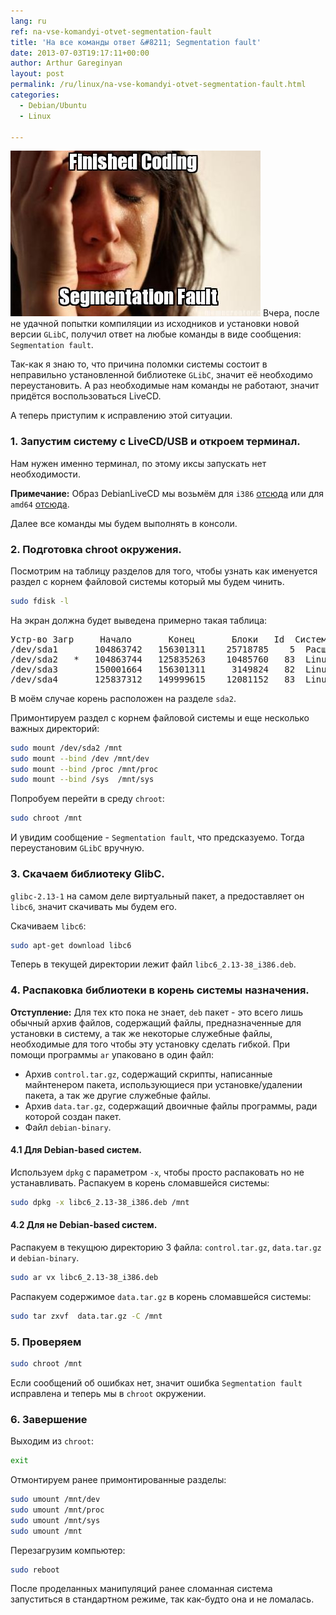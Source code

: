 ```yaml
---
lang: ru
ref: na-vse-komandyi-otvet-segmentation-fault
title: 'На все команды ответ &#8211; Segmentation fault'
date: 2013-07-03T19:17:11+00:00
author: Arthur Gareginyan
layout: post
permalink: /ru/linux/na-vse-komandyi-otvet-segmentation-fault.html
categories:
  - Debian/Ubuntu
  - Linux

---
```


![thumb](/images/thumbnail/SegmentationFault.jpg)
Вчера, после не удачной попытки компиляции из исходников и установки новой версии `GLibC`, получил ответ на любые команды в виде сообщения: `Segmentation fault`.


Так-как я знаю то, что причина поломки системы состоит в неправильно установленной библиотеке `GLibC`, значит её необходимо переустановить.
А раз необходимые нам команды не работают, значит придётся воспользоваться LiveCD.

А теперь приступим к исправлению этой ситуации.
 

### 1. Запустим систему с LiveCD/USB и откроем терминал.

Нам нужен именно терминал, по этому иксы запускать нет необходимости.

**Примечание:**
Образ DebianLiveCD мы возьмём для `i386` <a href="http://cdimage.debian.org/debian-cd/current-live/i386/iso-hybrid/" target="_blank">отсюда</a> или для `amd64` <a href="http://cdimage.debian.org/debian-cd/current-live/amd64/iso-hybrid/" target="_blank">отсюда</a>.

Далее все команды мы будем выполнять в консоли.


### 2. Подготовка chroot окружения.

Посмотрим на таблицу разделов для того, чтобы узнать как именуется раздел с корнем файловой системы который мы будем чинить.

```sh
sudo fdisk -l
```

На экран должна будет выведена примерно такая таблица:

<pre>
Устр-во Загр     Начало       Конец       Блоки   Id  Система
/dev/sda1       104863742   156301311    25718785    5  Расширенный
/dev/sda2   *   104863744   125835263    10485760   83  Linux
/dev/sda3       150001664   156301311     3149824   82  Linux своп / Solaris
/dev/sda4       125837312   149999615    12081152   83  Linux
</pre>

В моём случае корень расположен на разделе `sda2`.

Примонтируем раздел с корнем файловой системы и еще несколько важных директорий:

```sh
sudo mount /dev/sda2 /mnt
sudo mount --bind /dev /mnt/dev
sudo mount --bind /proc /mnt/proc
sudo mount --bind /sys  /mnt/sys
```

Попробуем перейти в среду `chroot`:

```sh
sudo chroot /mnt
```

И увидим сообщение - `Segmentation fault`, что предсказуемо. Тогда переустановим `GLibC` вручную.


### 3. Скачаем библиотеку GlibC.

`glibc-2.13-1` на самом деле виртуальный пакет, а предоставляет он `libc6`, значит скачивать мы будем его.

Скачиваем `libc6`:

```sh
sudo apt-get download libc6
```

Теперь в текущей директории лежит файл `libc6_2.13-38_i386.deb`.


### 4. Распаковка библиотеки в корень системы назначения.

**Отступление:**
Для тех кто пока не знает, `deb` пакет - это всего лишь обычный архив файлов, содержащий файлы, предназначенные для установки в систему, а так же некоторые служебные файлы, необходимые для того чтобы эту установку сделать гибкой. При помощи программы `ar` упаковано в один файл:

* Архив `control.tar.gz`, содержащий скрипты, написанные майнтенером пакета, использующиеся при установке/удалении пакета, а так же другие служебные файлы.
* Архив `data.tar.gz`, содержащий двоичные файлы программы, ради которой создан пакет.
* Файл `debian-binary`.


#### 4.1 Для Debian-based систем.

Используем `dpkg` с параметром `-x`, чтобы просто распаковать но не устанавливать. Распакуем в корень сломавшейся системы:

```sh
sudo dpkg -x libc6_2.13-38_i386.deb /mnt
```

#### 4.2 Для не Debian-based систем.

Распакуем в текущюю директорию 3 файла: `control.tar.gz`, `data.tar.gz` и `debian-binary`.

```sh
sudo ar vx libc6_2.13-38_i386.deb
```

Распакуем содержимое `data.tar.gz` в корень сломавшейся системы:

```sh
sudo tar zxvf  data.tar.gz -C /mnt
```


### 5. Проверяем

```sh
sudo chroot /mnt
```

Если сообщений об ошибках нет, значит ошибка `Segmentation fault` исправлена и теперь мы в `chroot` окружении. 


### 6. Завершение

Выходим из `chroot`:

```sh
exit
```

Отмонтируем ранее примонтированные разделы:

```sh
sudo umount /mnt/dev
sudo umount /mnt/proc
sudo umount /mnt/sys
sudo umount /mnt
```

Перезагрузим компьютер:

```sh
sudo reboot
```

После проделанных манипуляций ранее сломанная система запуститься в стандартном режиме, так как-будто она и не ломалась.
